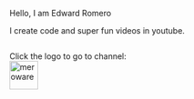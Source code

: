 Hello, I am Edward Romero

I create code and super fun videos in youtube.
</br>
<div style="clear: left;">
  <p style="float: left;">
    Click the logo to go to channel:
    </br>
    <a href="https://www.youtube.com/channel/UCAyEo_24I-oZtsBcAd3Vxig">
      <img alt="meroware" style="float:left";" src="https://yt3.ggpht.com/a-/AOh14GibaU1lhue324Q68n0M-nrbxL2WgtSf6hp2rqzQ=s100-c-k-c0xffffffff-no-rj-mo"
     width=50">
    </a>
  </p>
</div>
